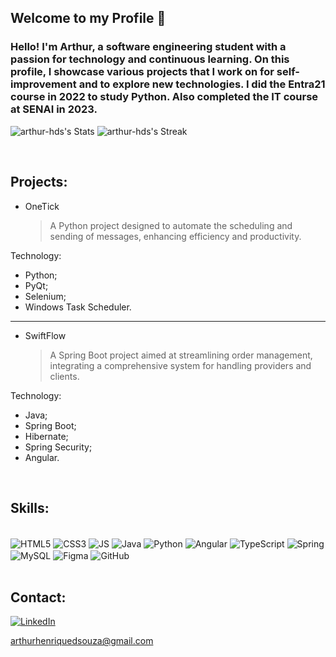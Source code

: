 ## Welcome to my Profile 👋

### Hello! I'm Arthur, a software engineering student with a passion for technology and continuous learning. On this profile, I showcase various projects that I work on for self-improvement and to explore new technologies. I did the Entra21 course in 2022 to study Python. Also completed the IT course at SENAI in 2023.


![arthur-hds's Stats](https://github-readme-stats.vercel.app/api?username=arthur-hds&theme=vue-dark&show_icons=true&hide_border=true&count_private=true)
![arthur-hds's Streak](https://github-readme-streak-stats.herokuapp.com/?user=arthur-hds&theme=vue-dark&hide_border=true)

<br>

## Projects:


- OneTick
  >A Python project designed to automate the scheduling and sending of messages, enhancing efficiency and productivity.

Technology:
- Python;
- PyQt;
- Selenium;
- Windows Task Scheduler.

---


- SwiftFlow
  > A Spring Boot project aimed at streamlining order management, integrating a comprehensive system for handling providers and clients.

Technology:
- Java;
- Spring Boot;
- Hibernate;
- Spring Security;
- Angular.



  
<br>

## Skills:

<div style= "display: inline block"><br>
  
  <img align="center" alt="HTML5" src="https://img.shields.io/badge/HTML5-E34F26?style=for-the-badge&logo=html5&logoColor=white">
   <img align="center" alt="CSS3" src="https://img.shields.io/badge/CSS3-1572B6?style=for-the-badge&logo=css3&logoColor=white">
      <img align="center" alt="JS" src="https://img.shields.io/badge/JavaScript-F7DF1E?style=for-the-badge&logo=javascript&logoColor=black">
   <img align="center" alt="Java" src="https://img.shields.io/badge/java-%23ED8B00.svg?style=for-the-badge&logo=openjdk&logoColor=white">
    <img align="center" alt="Python" src="https://img.shields.io/badge/Python-3776AB?style=for-the-badge&logo=python&logoColor=white">
    <img align="center" alt="Angular" src="https://img.shields.io/badge/Angular-DD0031?style=for-the-badge&logo=angular&logoColor=white">
   <img align="center" alt="TypeScript" src="https://img.shields.io/badge/TypeScript-007ACC?style=for-the-badge&logo=typescript&logoColor=white">
   <img align="center" alt="Spring" src="https://img.shields.io/badge/Spring-6DB33F?style=for-the-badge&logo=spring&logoColor=white">
   
 <img align="center" alt="MySQL" src="https://img.shields.io/badge/MySQL-00000F?style=for-the-badge&logo=mysql&logoColor=white">
 
 <img align="center" alt="Figma" src="https://img.shields.io/badge/Figma-F24E1E?style=for-the-badge&logo=figma&logoColor=white">
 <img align="center" alt="GitHub" src="https://img.shields.io/badge/GitHub-100000?style=for-the-badge&logo=github&logoColor=white">

</div>

<br>

## Contact:
[![LinkedIn](https://img.shields.io/badge/-LinkedIn-%230A66C2?style=flat-square&labelColor=%230A66C2&logo=linkedin&logoColor=black&link=https://www.linkedin.com/in/arthur-henrique-de-souza-4b8091244/)](https://www.linkedin.com/in/arthur-henrique-de-souza-4b8091244/)

<span>arthurhenriquedsouza@gmail.com</span>


